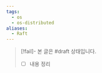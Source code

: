 ```yaml
---
tags:
  - os
  - os-distributed
aliases:
  - Raft
---
```

> [!fail]- 본 글은 #draft 상태입니다.
> - [ ] 내용 정리